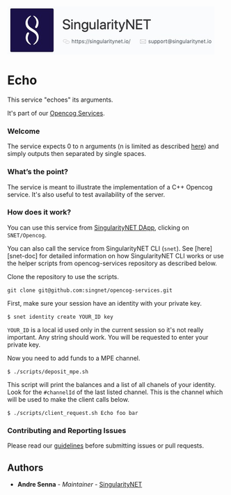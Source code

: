 [opencog-services-repo]: https://github.com/singnet/opencog-services
[dap]: http://alpha.singularitynet.io/
[opencog-tutorial]: https://github.com/singnet/wiki/tree/master/tutorials/howToWriteOpencogService
[singularitynet-home]: https://www.singularitynet.io
[contribution-guidelines]: https://github.com/singnet/wiki/blob/master/guidelines/CONTRIBUTING.md

![singnetlogo](assets/singnet-logo.jpg?raw=true 'SingularityNET')

# Echo

This service "echoes" its arguments.

It's part of our [Opencog Services][opencog-services-repo].

### Welcome

The service expects 0 to n arguments (n is limited as described [here](opencog-tutorial)) and simply outputs then separated by single spaces.

### What’s the point?

The service is meant to illustrate the implementation of a C++ Opencog service. It's also useful to test availability of the server.

### How does it work?

You can use this service from [SingularityNET DApp][dap], clicking on `SNET/Opencog`.

You can also call the service from SingularityNET CLI (`snet`). See
[here][snet-doc] for detailed information on how SingularityNET CLI works or
use the helper scripts from opencog-services repository as described below.

Clone the repository to use the scripts.

```
git clone git@github.com:singnet/opencog-services.git
```

First, make sure your session have an identity with your private key.

```
$ snet identity create YOUR_ID key
```

`YOUR_ID` is a local id used only in the current session so it's not really
important. Any string should work. You will be requested to enter your private
key.

Now you need to add funds to a MPE channel.

```
$ ./scripts/deposit_mpe.sh
```

This script will print the balances and a list of all chanels of your identity.
Look for the `#channelId` of the last listed channel. This is the channel which
will be used to make the client calls below.

```
$ ./scripts/client_request.sh Echo foo bar
```

### Contributing and Reporting Issues

Please read our [guidelines][contribution-guidelines] before
submitting issues or pull requests.

## Authors

* **Andre Senna** - *Maintainer* - [SingularityNET][singularitynet-home]
